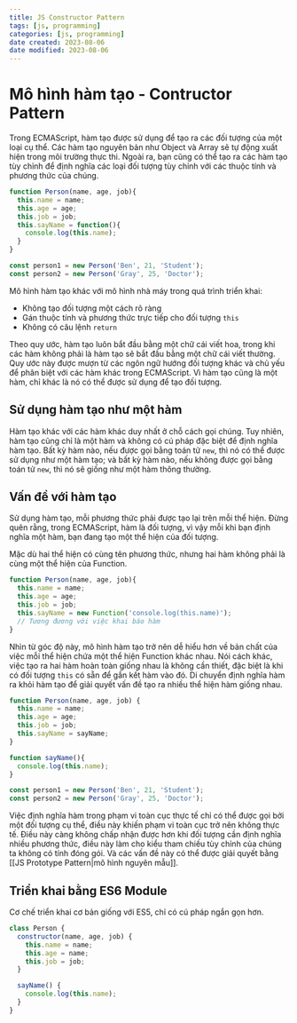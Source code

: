 ```yaml
---
title: JS Constructor Pattern
tags: [js, programming]
categories: [js, programming]
date created: 2023-08-06
date modified: 2023-08-06
---
```


# Mô hình hàm tạo - Contructor Pattern

Trong ECMAScript, hàm tạo được sử dụng để tạo ra các đối tượng của một loại cụ thể. Các hàm tạo nguyên bản như Object và Array sẽ tự động xuất hiện trong môi trường thực thi. Ngoài ra, bạn cũng có thể tạo ra các hàm tạo tùy chỉnh để định nghĩa các loại đối tượng tùy chỉnh với các thuộc tính và phương thức của chúng.

```js
function Person(name, age, job){
  this.name = name;
  this.age = age;
  this.job = job;
  this.sayName = function(){
    console.log(this.name);
  }
}

const person1 = new Person('Ben', 21, 'Student');
const person2 = new Person('Gray', 25, 'Doctor');
```

Mô hình hàm tạo khác với mô hình nhà máy trong quá trình triển khai:

- Không tạo đối tượng một cách rõ ràng
- Gán thuộc tính và phương thức trực tiếp cho đối tượng `this`
- Không có câu lệnh `return`

Theo quy ước, hàm tạo luôn bắt đầu bằng một chữ cái viết hoa, trong khi các hàm không phải là hàm tạo sẽ bắt đầu bằng một chữ cái viết thường. Quy ước này được mượn từ các ngôn ngữ hướng đối tượng khác và chủ yếu để phân biệt với các hàm khác trong ECMAScript. Vì hàm tạo cũng là một hàm, chỉ khác là nó có thể được sử dụng để tạo đối tượng.

## Sử dụng hàm tạo như một hàm

Hàm tạo khác với các hàm khác duy nhất ở chỗ cách gọi chúng. Tuy nhiên, hàm tạo cũng chỉ là một hàm và không có cú pháp đặc biệt để định nghĩa hàm tạo. Bất kỳ hàm nào, nếu được gọi bằng toán tử `new`, thì nó có thể được sử dụng như một hàm tạo; và bất kỳ hàm nào, nếu không được gọi bằng toán tử `new`, thì nó sẽ giống như một hàm thông thường.

## Vấn đề với hàm tạo

Sử dụng hàm tạo, mỗi phương thức phải được tạo lại trên mỗi thể hiện. Đừng quên rằng, trong ECMAScript, hàm là đối tượng, vì vậy mỗi khi bạn định nghĩa một hàm, bạn đang tạo một thể hiện của đối tượng.

Mặc dù hai thể hiện có cùng tên phương thức, nhưng hai hàm không phải là cùng một thể hiện của Function.

```js
function Person(name, age, job){
  this.name = name;
  this.age = age;
  this.job = job;
  this.sayName = new Function('console.log(this.name)');
  // Tương đương với việc khai báo hàm
}
```

Nhìn từ góc độ này, mô hình hàm tạo trở nên dễ hiểu hơn về bản chất của việc mỗi thể hiện chứa một thể hiện Function khác nhau. Nói cách khác, việc tạo ra hai hàm hoàn toàn giống nhau là không cần thiết, đặc biệt là khi có đối tượng `this` có sẵn để gắn kết hàm vào đó. Di chuyển định nghĩa hàm ra khỏi hàm tạo để giải quyết vấn đề tạo ra nhiều thể hiện hàm giống nhau.

```js
function Person(name, age, job) {
  this.name = name;
  this.age = age;
  this.job = job;
  this.sayName = sayName;
}

function sayName(){
  console.log(this.name);
}

const person1 = new Person('Ben', 21, 'Student');
const person2 = new Person('Gray', 25, 'Doctor');
```

Việc định nghĩa hàm trong phạm vi toàn cục thực tế chỉ có thể được gọi bởi một đối tượng cụ thể, điều này khiến phạm vi toàn cục trở nên không thực tế. Điều này càng không chấp nhận được hơn khi đối tượng cần định nghĩa nhiều phương thức, điều này làm cho kiểu tham chiếu tùy chỉnh của chúng ta không có tính đóng gói. Và các vấn đề này có thể được giải quyết bằng [[JS Prototype Pattern|mô hình nguyên mẫu]].

## Triển khai bằng ES6 Module

Cơ chế triển khai cơ bản giống với ES5, chỉ có cú pháp ngắn gọn hơn.

```js
class Person {
  constructor(name, age, job) {
    this.name = name;
    this.age = name;
    this.job = job;
  }

  sayName() {
    console.log(this.name);
  }
}
```
